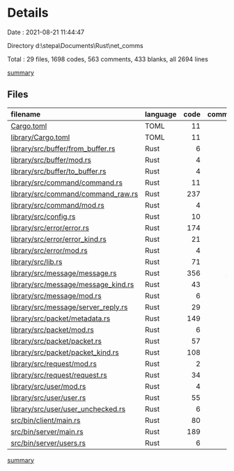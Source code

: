 # Details

Date : 2021-08-21 11:44:47

Directory d:\stepa\Documents\Rust\net_comms

Total : 29 files,  1698 codes, 563 comments, 433 blanks, all 2694 lines

[summary](results.md)

## Files
| filename | language | code | comment | blank | total |
| :--- | :--- | ---: | ---: | ---: | ---: |
| [Cargo.toml](/Cargo.toml) | TOML | 11 | 2 | 6 | 19 |
| [library/Cargo.toml](/library/Cargo.toml) | TOML | 11 | 1 | 2 | 14 |
| [library/src/buffer/from_buffer.rs](/library/src/buffer/from_buffer.rs) | Rust | 6 | 21 | 2 | 29 |
| [library/src/buffer/mod.rs](/library/src/buffer/mod.rs) | Rust | 4 | 1 | 1 | 6 |
| [library/src/buffer/to_buffer.rs](/library/src/buffer/to_buffer.rs) | Rust | 4 | 16 | 2 | 22 |
| [library/src/command/command.rs](/library/src/command/command.rs) | Rust | 11 | 15 | 7 | 33 |
| [library/src/command/command_raw.rs](/library/src/command/command_raw.rs) | Rust | 237 | 66 | 49 | 352 |
| [library/src/command/mod.rs](/library/src/command/mod.rs) | Rust | 4 | 0 | 1 | 5 |
| [library/src/config.rs](/library/src/config.rs) | Rust | 10 | 12 | 4 | 26 |
| [library/src/error/error.rs](/library/src/error/error.rs) | Rust | 174 | 37 | 11 | 222 |
| [library/src/error/error_kind.rs](/library/src/error/error_kind.rs) | Rust | 21 | 15 | 11 | 47 |
| [library/src/error/mod.rs](/library/src/error/mod.rs) | Rust | 4 | 0 | 1 | 5 |
| [library/src/lib.rs](/library/src/lib.rs) | Rust | 71 | 21 | 29 | 121 |
| [library/src/message/message.rs](/library/src/message/message.rs) | Rust | 356 | 270 | 110 | 736 |
| [library/src/message/message_kind.rs](/library/src/message/message_kind.rs) | Rust | 43 | 3 | 10 | 56 |
| [library/src/message/mod.rs](/library/src/message/mod.rs) | Rust | 6 | 0 | 2 | 8 |
| [library/src/message/server_reply.rs](/library/src/message/server_reply.rs) | Rust | 29 | 1 | 3 | 33 |
| [library/src/packet/metadata.rs](/library/src/packet/metadata.rs) | Rust | 149 | 33 | 43 | 225 |
| [library/src/packet/mod.rs](/library/src/packet/mod.rs) | Rust | 6 | 1 | 2 | 9 |
| [library/src/packet/packet.rs](/library/src/packet/packet.rs) | Rust | 57 | 14 | 21 | 92 |
| [library/src/packet/packet_kind.rs](/library/src/packet/packet_kind.rs) | Rust | 108 | 21 | 37 | 166 |
| [library/src/request/mod.rs](/library/src/request/mod.rs) | Rust | 2 | 0 | 1 | 3 |
| [library/src/request/request.rs](/library/src/request/request.rs) | Rust | 34 | 1 | 7 | 42 |
| [library/src/user/mod.rs](/library/src/user/mod.rs) | Rust | 4 | 0 | 1 | 5 |
| [library/src/user/user.rs](/library/src/user/user.rs) | Rust | 55 | 7 | 12 | 74 |
| [library/src/user/user_unchecked.rs](/library/src/user/user_unchecked.rs) | Rust | 6 | 0 | 1 | 7 |
| [src/bin/client/main.rs](/src/bin/client/main.rs) | Rust | 80 | 4 | 17 | 101 |
| [src/bin/server/main.rs](/src/bin/server/main.rs) | Rust | 189 | 1 | 37 | 227 |
| [src/bin/server/users.rs](/src/bin/server/users.rs) | Rust | 6 | 0 | 3 | 9 |

[summary](results.md)